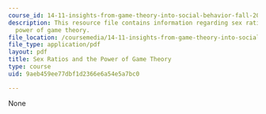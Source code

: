 ```yaml
---
course_id: 14-11-insights-from-game-theory-into-social-behavior-fall-2013
description: This resource file contains information regarding sex ratios and the
  power of game theory.
file_location: /coursemedia/14-11-insights-from-game-theory-into-social-behavior-fall-2013/9aeb459ee77dbf1d2366e6a54e5a7bc0_MIT14_11F13_Sex_Ratio_hand.pdf
file_type: application/pdf
layout: pdf
title: Sex Ratios and the Power of Game Theory
type: course
uid: 9aeb459ee77dbf1d2366e6a54e5a7bc0

---
```

None